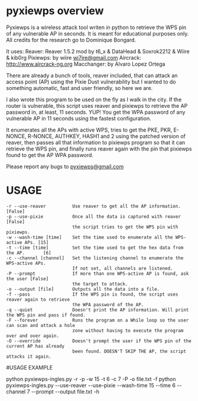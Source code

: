 # pyxiewps overview

Pyxiewps is a wireless attack tool writen in python to retrieve the WPS pin of any vulnerable AP in seconds.
It is meant for educational purposes only. All credits for the research go to Dominique Bongard.

It uses:
  Reaver: Reaver 1.5.2 mod by t6_x & DataHead & Soxrok2212 & Wiire & kib0rg
  Pixiewps: by wiire <wi7ire@gmail.com>
  Aircrack: http://www.aircrack-ng.org
  Macchanger: by Alvaro Lopez Ortega
  
There are already a bunch of tools, reaver included, that can attack an access point (AP) using the Pixie Dust vulnerability but I wanted to do something automatic, fast and user friendly, so here we are.

I also wrote this program to be used on the fly as I walk in the city. If the router is vulnerable, this script uses reaver and pixiewps to retrieve the AP password in, at least, 11 seconds. YUP! You get the WPA password of any vulnerable AP in 11 seconds using the fastest configuration.

It enumerates all the APs with active WPS, tries to get the PKE, PKR, E-NONCE, R-NONCE, AUTHKEY, HASH1 and 2 using the patched version of reaver, then passes all that information to pixiewps program so that it can retrieve the WPS pin, and finally runs reaver again with the pin that pixiewps found to get the AP WPA password.

Please report any bugs to pyxiewps@gmail.com

# USAGE
  
	-r --use-reaver          Use reaver to get all the AP information.              [False]
	-p --use-pixie           Once all the data is captured with reaver              [False]
	                         the script tries to get the WPS pin with pixiewps.
	-w --wash-time [time]    Set the time used to enumerate all the WPS-active APs. [15]
	-t --time [time]         Set the time used to get the hex data from the AP.       [6]
	-c --channel [channel]   Set the listening channel to enumerate the WPS-active APs.
	                         If not set, all channels are listened.
	-P --prompt              If more than one WPS-active AP is found, ask the user [False]
	                         the target to attack.
	-o --output [file]       Outputs all the data into a file.
	-f --pass                If the WPS pin is found, the script uses reaver again to retrieve
	                         the WPA password of the AP.
	-q --quiet               Doesn't print the AP information. Will print the WPS pin and pass if found.
	-F --forever             Runs the program on a While loop so the user can scan and attack a hole
	                         zone without having to execute the program over and over again.
	-O --override            Doesn't prompt the user if the WPS pin of the current AP has already
	                         been found. DOESN'T SKIP THE AP, the script attacks it again.
	                         
#USAGE EXAMPLE

  python pyxiewps-ingles.py -r -p -w 15 -t 6 -c 7 -P -o file.txt -f
  python pyxiewps-ingles.py --use-reaver --use-pixie --wash-time 15 --time 6 --channel 7 --prompt --output file.txt -h
